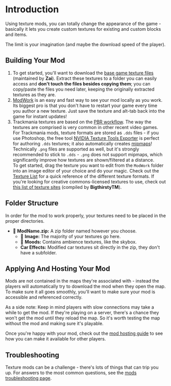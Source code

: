 # Introduction

Using texture mods, you can totally change the appearance of the game - basically it lets you create custom textures for existing and custom blocks and items.

The limit is your imagination (and maybe the download speed of the player).

## Building Your Mod

1. To get started, you'll want to download the [base game texture files](https://mega.nz/file/9CNSQDLA#b0W1Q3enG7ZAPv0XQGWArhk3sIPHV0S483Ly8annqw4) (maintained by **Zai**). Extract these textures to a folder you can easily access and **don't touch the files besides copying them**; you can copy/paste the files you need later, keeping the originally extracted textures as they are.
2. [ModWork](/create/texture-mods/modwork) is an easy and fast way to see your mod locally as you work. Its biggest pro is that you don't have to restart your game every time you author a new texture. Just save the texture and alt-tab back into the game for instant updates!
3. Trackmania textures are based on the [PBR workflow](https://en.wikipedia.org/wiki/Physically_based_rendering). The way the textures are comprised is very common in other recent video games.<br>
For Trackmania mods, texture formats are stored as `.dds` files -  if you use Photoshop, the free tool [NVIDIA Texture Tools Exporter](https://developer.nvidia.com/nvidia-texture-tools-exporter) is perfect for authoring `.dds` textures; it also automatically creates [mipmaps](http://wiki.polycount.com/wiki/Mip_Mapping)!
Technically `.png` files are supported as well, but it's strongly recommended to stick to `.dds` - `.png` does not support mipmaps, which significantly improve how textures are shown/filtered at a distance.<br>
To get started, drag the texture you want to edit from the `ModWork` folder into an image editor of your choice and do your magic.
Check out the [Texture List](/create/texture-mods/texture-list) for a quick reference of the different texture formats.
If you're looking for creative commons-licensed textures to use, check out [this list of texture sites](https://docs.google.com/spreadsheets/d/1Z4UhjLRHEwsRsHRvMqhoyiOVN_KRT067SeFfTZCEmQc/edit?usp=sharing) (compiled by **BigthirstyTM**).

## Folder Structure

In order for the mod to work properly, your textures need to be placed in the proper directories.

- 📁 **ModName.zip:** A zip folder named however you choose.
    - 📁 **Image:** The majority of your textures go here.
    - 📁 **Moods:** Contains ambience textures, like the skybox.
    - **Car Effects:** Modified car textures sit directly in the zip, they don't have a subfolder.


## Applying And Hosting Your Mod

Mods are not contained in the maps they're associated with - instead the players will automatically try to download the mod when they open the map. To make sure it all goes smoothly, you'll want to make sure your mod is accessible and referenced correctly.

As a side note: Keep in mind players with slow connections may take a while to get the mod. If they're playing on a server, there's a chance they won't get the mod until they reload the map. So it's worth testing the map without the mod and making sure it's playable.

Once you're happy with your mod, check out the [mod hosting guide](/create/texture-mods/hosting) to see how you can make it available for other players.

## Troubleshooting

Texture mods can be a challenge - there's lots of things that can trip you up.
For answers to the most common questions, see the [mods troubleshooting page](/create/texture-mods/troubleshooting).
